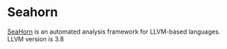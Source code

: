 # Seahorn
<a href="http://seahorn.github.io/">SeaHorn</a> is an automated analysis framework for LLVM-based languages. LLVM version is 3.8